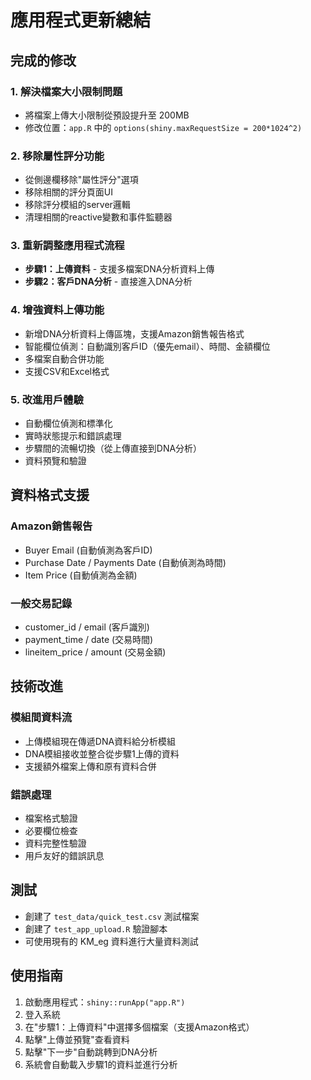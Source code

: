 # 應用程式更新總結

## 完成的修改

### 1. 解決檔案大小限制問題
- 將檔案上傳大小限制從預設提升至 200MB
- 修改位置：`app.R` 中的 `options(shiny.maxRequestSize = 200*1024^2)`

### 2. 移除屬性評分功能
- 從側邊欄移除"屬性評分"選項
- 移除相關的評分頁面UI
- 移除評分模組的server邏輯
- 清理相關的reactive變數和事件監聽器

### 3. 重新調整應用程式流程
- **步驟1：上傳資料** - 支援多檔案DNA分析資料上傳
- **步驟2：客戶DNA分析** - 直接進入DNA分析

### 4. 增強資料上傳功能
- 新增DNA分析資料上傳區塊，支援Amazon銷售報告格式
- 智能欄位偵測：自動識別客戶ID（優先email）、時間、金額欄位
- 多檔案自動合併功能
- 支援CSV和Excel格式

### 5. 改進用戶體驗
- 自動欄位偵測和標準化
- 實時狀態提示和錯誤處理
- 步驟間的流暢切換（從上傳直接到DNA分析）
- 資料預覽和驗證

## 資料格式支援

### Amazon銷售報告
- Buyer Email (自動偵測為客戶ID)
- Purchase Date / Payments Date (自動偵測為時間)
- Item Price (自動偵測為金額)

### 一般交易記錄
- customer_id / email (客戶識別)
- payment_time / date (交易時間)
- lineitem_price / amount (交易金額)

## 技術改進

### 模組間資料流
- 上傳模組現在傳遞DNA資料給分析模組
- DNA模組接收並整合從步驟1上傳的資料
- 支援額外檔案上傳和原有資料合併

### 錯誤處理
- 檔案格式驗證
- 必要欄位檢查
- 資料完整性驗證
- 用戶友好的錯誤訊息

## 測試
- 創建了 `test_data/quick_test.csv` 測試檔案
- 創建了 `test_app_upload.R` 驗證腳本
- 可使用現有的 KM_eg 資料進行大量資料測試

## 使用指南
1. 啟動應用程式：`shiny::runApp("app.R")`
2. 登入系統
3. 在"步驟1：上傳資料"中選擇多個檔案（支援Amazon格式）
4. 點擊"上傳並預覽"查看資料
5. 點擊"下一步"自動跳轉到DNA分析
6. 系統會自動載入步驟1的資料並進行分析 